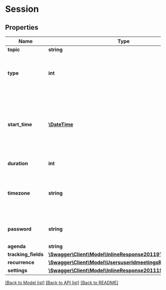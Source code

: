 # Session

## Properties
Name | Type | Description | Notes
------------ | ------------- | ------------- | -------------
**topic** | **string** | Meeting topic. | [optional] 
**type** | **int** | Meeting Type:&lt;br&gt;&#x60;1&#x60; - Instant meeting.&lt;br&gt;&#x60;2&#x60; - Scheduled meeting.&lt;br&gt;&#x60;3&#x60; - Recurring meeting with no fixed time.&lt;br&gt;&#x60;8&#x60; - Recurring meeting with fixed time. | [optional] 
**start_time** | [**\DateTime**](\DateTime.md) | Meeting start time. When using a format like \&quot;yyyy-MM-dd&#39;T&#39;HH:mm:ss&#39;Z&#39;\&quot;, always use GMT time. When using a format like \&quot;yyyy-MM-dd&#39;T&#39;HH:mm:ss\&quot;, you should use local time and specify the time zone. This is only used for scheduled meetings and recurring meetings with a fixed time. | [optional] 
**duration** | **int** | Meeting duration (minutes). Used for scheduled meetings only. | [optional] 
**timezone** | **string** | Time zone to format start_time. For example, \&quot;America/Los_Angeles\&quot;. For scheduled meetings only. Please reference our [time zone](https://marketplace.zoom.us/docs/api-reference/other-references/abbreviation-lists#timezones) list for supported time zones and their formats. | [optional] 
**password** | **string** | Password to join the meeting. Password may only contain the following characters: [a-z A-Z 0-9 @ - _ *]. Max of 10 characters. | [optional] 
**agenda** | **string** | Meeting description. | [optional] 
**tracking_fields** | [**\Swagger\Client\Model\InlineResponse20119TrackingFields[]**](InlineResponse20119TrackingFields.md) | Tracking fields | [optional] 
**recurrence** | [**\Swagger\Client\Model\UsersuserIdmeetingsRecurrence**](UsersuserIdmeetingsRecurrence.md) |  | [optional] 
**settings** | [**\Swagger\Client\Model\InlineResponse20111Settings**](InlineResponse20111Settings.md) |  | [optional] 

[[Back to Model list]](../README.md#documentation-for-models) [[Back to API list]](../README.md#documentation-for-api-endpoints) [[Back to README]](../README.md)



